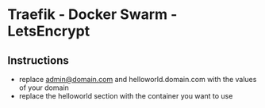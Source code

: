# Traefik - Docker Swarm - LetsEncrypt
## Instructions
* replace admin@domain.com and helloworld.domain.com with the values of your domain
* replace the helloworld section with the container you want to use

